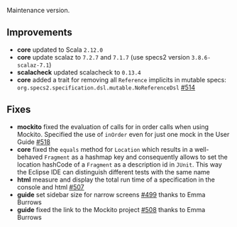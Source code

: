 Maintenance version.

## Improvements

 * **core** updated to Scala `2.12.0`
 * **core** update scalaz to `7.2.7` and `7.1.7` (use specs2 version `3.8.6-scalaz-7.1`)
 * **scalacheck** updated scalacheck to `0.13.4`
 * **core** added a trait for removing all `Reference` implicits in mutable specs: `org.specs2.specification.dsl.mutable.NoReferenceDsl` [#514](https://github.com/etorreborre/specs2/issues/514)

## Fixes

 * **mockito** fixed the evaluation of calls for in order calls when using Mockito. Specified the use of `inOrder` even for just one mock in the User Guide [#518](https://github.com/etorreborre/specs2/issues/518)
 * **core** fixed the `equals` method for `Location` which results in a well-behaved `Fragment` as a hashmap key and consequently allows to set the location hashCode of a `Fragment` as a description id in `JUnit`. This way the Eclipse IDE can distinguish different tests with the same name
 * **html** measure and display the total run time of a specification in the console and html [#507](https://github.com/etorreborre/specs2/issues/507)
 * **guide** set sidebar size for narrow screens [#499](https://github.com/etorreborre/specs2/issues/499) thanks to Emma Burrows
 * **guide** fixed the link to the Mockito project [#508](https://github.com/etorreborre/specs2/issues/508) thanks to Emma Burrows
